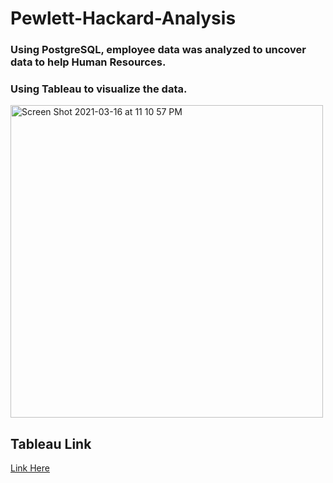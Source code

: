 # Pewlett-Hackard-Analysis
### Using PostgreSQL, employee data was analyzed to uncover data to help Human Resources. 
### Using Tableau to visualize the data.

<img width="500" alt="Screen Shot 2021-03-16 at 11 10 57 PM" src="">

## Tableau Link
[Link Here](https://public.tableau.com/profile/nigel.rowser#!/vizhome/PewlettHackardEmplpoyeeRetirementAnalysis/HPDashboard)
